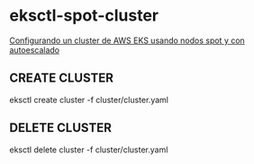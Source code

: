 # eksctl-spot-cluster

[Configurando un cluster de AWS EKS usando nodos spot y con autoescalado](https://jhidalgo3.medium.com/configurando-un-cluster-de-aws-eks-usando-nodos-spot-y-con-autoescalado-9bb25807667a)

## CREATE CLUSTER

eksctl create cluster -f cluster/cluster.yaml

## DELETE CLUSTER

eksctl delete cluster -f cluster/cluster.yaml

